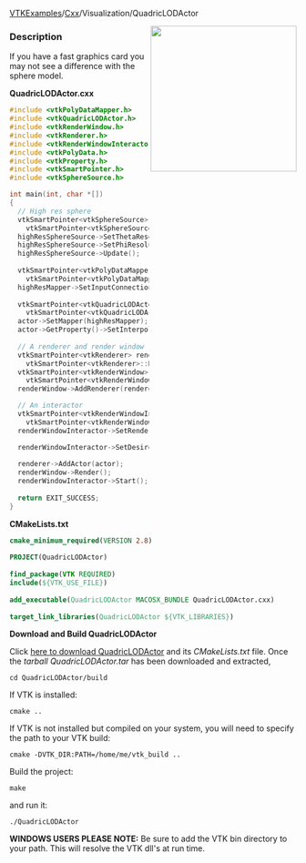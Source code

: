 [VTKExamples](/index/)/[Cxx](/Cxx)/Visualization/QuadricLODActor

<img align="right" src="https://github.com/lorensen/VTKExamples/blob/gh-pages/Testing/Baseline/Visualization/TestQuadricLODActor.png?raw=true" width="256" />

### Description
If you have a fast graphics card you may not see a difference with the sphere model.

**QuadricLODActor.cxx**
```c++
#include <vtkPolyDataMapper.h>
#include <vtkQuadricLODActor.h>
#include <vtkRenderWindow.h>
#include <vtkRenderer.h>
#include <vtkRenderWindowInteractor.h>
#include <vtkPolyData.h>
#include <vtkProperty.h>
#include <vtkSmartPointer.h>
#include <vtkSphereSource.h>

int main(int, char *[])
{
  // High res sphere
  vtkSmartPointer<vtkSphereSource> highResSphereSource = 
    vtkSmartPointer<vtkSphereSource>::New();
  highResSphereSource->SetThetaResolution(200);
  highResSphereSource->SetPhiResolution(200);
  highResSphereSource->Update();
  
  vtkSmartPointer<vtkPolyDataMapper> highResMapper = 
    vtkSmartPointer<vtkPolyDataMapper>::New();
  highResMapper->SetInputConnection(highResSphereSource->GetOutputPort());
  
  vtkSmartPointer<vtkQuadricLODActor> actor = 
    vtkSmartPointer<vtkQuadricLODActor>::New();
  actor->SetMapper(highResMapper);
  actor->GetProperty()->SetInterpolationToFlat();
  
  // A renderer and render window
  vtkSmartPointer<vtkRenderer> renderer = 
    vtkSmartPointer<vtkRenderer>::New();
  vtkSmartPointer<vtkRenderWindow> renderWindow = 
    vtkSmartPointer<vtkRenderWindow>::New();
  renderWindow->AddRenderer(renderer);

  // An interactor
  vtkSmartPointer<vtkRenderWindowInteractor> renderWindowInteractor = 
    vtkSmartPointer<vtkRenderWindowInteractor>::New();
  renderWindowInteractor->SetRenderWindow(renderWindow);

  renderWindowInteractor->SetDesiredUpdateRate(1e20);
      
  renderer->AddActor(actor);
  renderWindow->Render();
  renderWindowInteractor->Start();
  
  return EXIT_SUCCESS;
}
```
**CMakeLists.txt**
```cmake
cmake_minimum_required(VERSION 2.8)
 
PROJECT(QuadricLODActor)
 
find_package(VTK REQUIRED)
include(${VTK_USE_FILE})
 
add_executable(QuadricLODActor MACOSX_BUNDLE QuadricLODActor.cxx)
 
target_link_libraries(QuadricLODActor ${VTK_LIBRARIES})
```

**Download and Build QuadricLODActor**

Click [here to download QuadricLODActor](https://github.com/lorensen/VTKWikiExamplesTarballs/raw/master/QuadricLODActor.tar) and its *CMakeLists.txt* file.
Once the *tarball QuadricLODActor.tar* has been downloaded and extracted,
```
cd QuadricLODActor/build 
```
If VTK is installed:
```
cmake ..
```
If VTK is not installed but compiled on your system, you will need to specify the path to your VTK build:
```
cmake -DVTK_DIR:PATH=/home/me/vtk_build ..
```
Build the project:
```
make
```
and run it:
```
./QuadricLODActor
```
**WINDOWS USERS PLEASE NOTE:** Be sure to add the VTK bin directory to your path. This will resolve the VTK dll's at run time.

